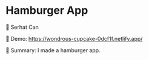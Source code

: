 # Hamburger App

🔵 Serhat Can

🔵 Demo: https://wondrous-cupcake-0dcf1f.netlify.app/

🔵 Summary: I made a hamburger app.

